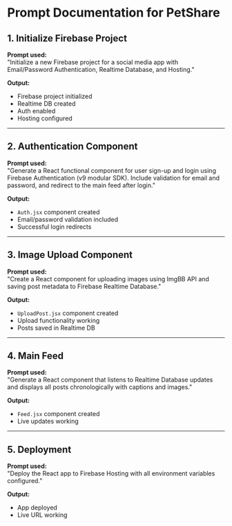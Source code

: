 # Prompt Documentation for PetShare

## 1. Initialize Firebase Project
**Prompt used:**  
"Initialize a new Firebase project for a social media app with Email/Password Authentication, Realtime Database, and Hosting."

**Output:**  
- Firebase project initialized  
- Realtime DB created  
- Auth enabled  
- Hosting configured

---

## 2. Authentication Component
**Prompt used:**  
"Generate a React functional component for user sign-up and login using Firebase Authentication (v9 modular SDK). Include validation for email and password, and redirect to the main feed after login."

**Output:**  
- `Auth.jsx` component created  
- Email/password validation included  
- Successful login redirects

---

## 3. Image Upload Component
**Prompt used:**  
"Create a React component for uploading images using ImgBB API and saving post metadata to Firebase Realtime Database."

**Output:**  
- `UploadPost.jsx` component created  
- Upload functionality working  
- Posts saved in Realtime DB

---

## 4. Main Feed
**Prompt used:**  
"Generate a React component that listens to Realtime Database updates and displays all posts chronologically with captions and images."

**Output:**  
- `Feed.jsx` component created  
- Live updates working  

---

## 5. Deployment
**Prompt used:**  
"Deploy the React app to Firebase Hosting with all environment variables configured."

**Output:**  
- App deployed  
- Live URL working
